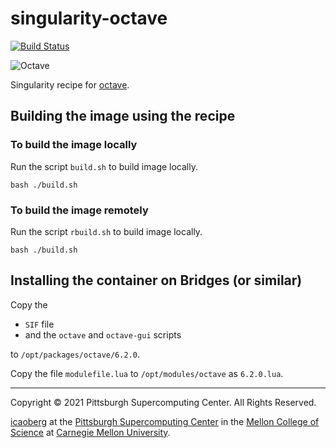 # singularity-octave
[![Build Status](https://www.travis-ci.com/icaoberg/singularity-octave.svg?branch=main)](https://www.travis-ci.com/icaoberg/singularity-octave)

![Octave](https://www.gnu.org/software/octave/img/GNU_Octave_4-4-0_screenshot_1600x900.png)

Singularity recipe for [octave](https://www.gnu.org/software/octave/).

## Building the image using the recipe

### To build the image locally
Run the script `build.sh` to build image locally.

```
bash ./build.sh
```

### To build the image remotely
Run the script `rbuild.sh` to build image locally.

```
bash ./build.sh
```

## Installing the container on Bridges (or similar)
Copy the

* `SIF` file
* and the `octave` and `octave-gui` scripts

to `/opt/packages/octave/6.2.0`.

Copy the file `modulefile.lua` to `/opt/modules/octave` as `6.2.0.lua`.

---
Copyright © 2021 Pittsburgh Supercomputing Center. All Rights Reserved.

[icaoberg](http://www.andrew.cmu.edu/~icaoberg) at the [Pittsburgh Supercomputing Center](http://www.psc.edu) in the [Mellon College of Science](https://www.cmu.edu/mcs/) at [Carnegie Mellon University](http://www.cmu.edu).
